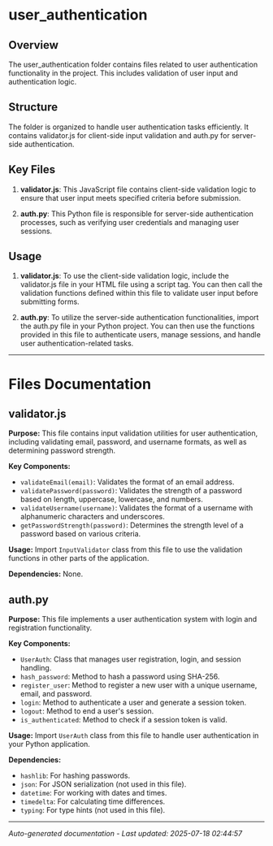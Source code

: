 # user_authentication

## Overview
The user_authentication folder contains files related to user authentication functionality in the project. This includes validation of user input and authentication logic.

## Structure
The folder is organized to handle user authentication tasks efficiently. It contains validator.js for client-side input validation and auth.py for server-side authentication.

## Key Files
1. **validator.js**: This JavaScript file contains client-side validation logic to ensure that user input meets specified criteria before submission.
   
2. **auth.py**: This Python file is responsible for server-side authentication processes, such as verifying user credentials and managing user sessions.

## Usage
1. **validator.js**: To use the client-side validation logic, include the validator.js file in your HTML file using a script tag. You can then call the validation functions defined within this file to validate user input before submitting forms.

2. **auth.py**: To utilize the server-side authentication functionalities, import the auth.py file in your Python project. You can then use the functions provided in this file to authenticate users, manage sessions, and handle user authentication-related tasks.

---

# Files Documentation

## validator.js

**Purpose:** This file contains input validation utilities for user authentication, including validating email, password, and username formats, as well as determining password strength.

**Key Components:**
- `validateEmail(email)`: Validates the format of an email address.
- `validatePassword(password)`: Validates the strength of a password based on length, uppercase, lowercase, and numbers.
- `validateUsername(username)`: Validates the format of a username with alphanumeric characters and underscores.
- `getPasswordStrength(password)`: Determines the strength level of a password based on various criteria.

**Usage:** Import `InputValidator` class from this file to use the validation functions in other parts of the application.

**Dependencies:** None.

## auth.py

**Purpose:** This file implements a user authentication system with login and registration functionality.

**Key Components:**
- `UserAuth`: Class that manages user registration, login, and session handling.
- `hash_password`: Method to hash a password using SHA-256.
- `register_user`: Method to register a new user with a unique username, email, and password.
- `login`: Method to authenticate a user and generate a session token.
- `logout`: Method to end a user's session.
- `is_authenticated`: Method to check if a session token is valid.

**Usage:** Import `UserAuth` class from this file to handle user authentication in your Python application.

**Dependencies:**
- `hashlib`: For hashing passwords.
- `json`: For JSON serialization (not used in this file).
- `datetime`: For working with dates and times.
- `timedelta`: For calculating time differences.
- `typing`: For type hints (not used in this file).

---
*Auto-generated documentation - Last updated: 2025-07-18 02:44:57*
